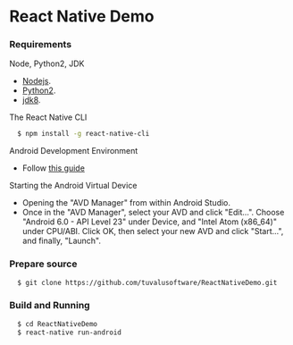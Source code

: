 # React Native Demo
### Requirements

  Node, Python2, JDK
- [Nodejs](https://nodejs.org/en/download/).
- [Python2](https://www.python.org/downloads/).
- [jdk8](http://www.oracle.com/technetwork/java/javase/downloads/jdk8-downloads-2133151.html).

The React Native CLI 
``` sh
  $ npm install -g react-native-cli
```

Android Development Environment
- Follow [this guide](https://facebook.github.io/react-native/docs/getting-started.html#android-development-environment)

Starting the Android Virtual Device
- Opening the "AVD Manager" from within Android Studio.
- Once in the "AVD Manager", select your AVD and click "Edit...". Choose "Android 6.0 - API Level 23" under Device, and "Intel Atom (x86_64)" under CPU/ABI. Click OK, then select your new AVD and click "Start...", and finally, "Launch".

### Prepare source

```sh
  $ git clone https://github.com/tuvalusoftware/ReactNativeDemo.git
```

### Build and Running

```sh
  $ cd ReactNativeDemo
  $ react-native run-android
```
